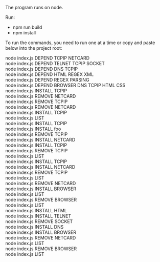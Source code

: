 The program runs on node.

Run:
- npm run build
- npm install

To run the commands, you need to run one at a time or copy and paste below into the project root:

node index.js DEPEND TCPIP NETCARD <br />
node index.js DEPEND TELNET TCPIP SOCKET <br />
node index.js DEPEND DNS TCPIP <br />
node index.js DEPEND HTML REGEX XML <br />
node index.js DEPEND REGEX PARSING <br />
node index.js DEPEND BROWSER DNS TCPIP HTML CSS <br />
node index.js INSTALL TCPIP <br />
node index.js REMOVE NETCARD <br />
node index.js REMOVE TCPIP <br />
node index.js REMOVE NETCARD <br />
node index.js INSTALL TCPIP <br />
node index.js LIST <br />
node index.js INSTALL TCPIP <br />
node index.js INSTALL foo <br />
node index.js REMOVE TCPIP <br/>
node index.js INSTALL NETCARD <br/>
node index.js INSTALL TCPIP <br/>
node index.js REMOVE TCPIP <br/>
node index.js LIST <br/>
node index.js INSTALL TCPIP <br/>
node index.js INSTALL NETCARD <br/>
node index.js REMOVE TCPIP <br/>
node index.js LIST <br/>
node index.js REMOVE NETCARD <br/>
node index.js INSTALL BROWSER <br/>
node index.js LIST <br/>
node index.js REMOVE BROWSER <br/>
node index.js LIST <br/>
node index.js INSTALL HTML <br/>
node index.js INSTALL TELNET <br/>
node index.js REMOVE SOCKET <br/>
node index.js INSTALL DNS <br/>
node index.js INSTALL BROWSER <br/>
node index.js REMOVE NETCARD <br/>
node index.js LIST <br/>
node index.js REMOVE BROWSER <br/>
node index.js LIST <br/>